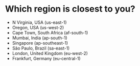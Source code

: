 # Which region is closest to you?

- N Virginia, USA (us-east-1)
- Oregon, USA (us-west-2)
- Cape Town, South Africa (af-south-1)
- Mumbai, India (ap-south-1)
- Singapore (ap-southeast-1)
- São Paulo, Brazil (sa-east-1)
- London, United Kingdom (eu-west-2)
- Frankfurt, Germany (eu-central-1)